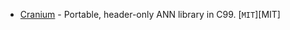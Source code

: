 * [Cranium][525] - Portable, header-only ANN library in C99. [``MIT``][MIT]

[525]: https://100.github.io/Cranium/